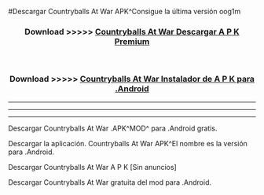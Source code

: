 #Descargar Countryballs At War  APK^Consigue la última versión oog1m



<div align="center">
<h3>Download >>>>> <a href="https://es-sites.web.app/?es= Countryballs At War ">Countryballs At War  Descargar A P K Premium</a></h3><br>

<h3>Download >>>>> <a href="https://es-sites.web.app/?es= Countryballs At War ">Countryballs At War  Instalador de A P K para .Android</a></h3>
</div>


----------------------------------------------------------

----------------------------------------------------------

----------------------------------------------------------

Descargar Countryballs At War  .APK^MOD^ para .Android gratis.

Descargar la aplicación. Countryballs At War  APK^El nombre es la versión para .Android.

Descargar Countryballs At War  A P K [Sin anuncios]

Descargar Countryballs At War  gratuita del mod para .Android.